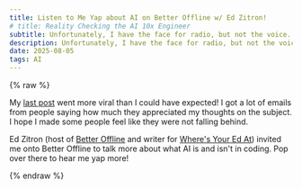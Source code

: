 ```yaml
---
title: Listen to Me Yap about AI on Better Offline w/ Ed Zitron!
# title: Reality Checking the AI 10x Engineer
subtitle: Unfortunately, I have the face for radio, but not the voice.
description: Unfortunately, I have the face for radio, but not the voice.
date: 2025-08-05
tags: AI
---
```

{% raw %}

My [last post](https://colton.dev/blog/curing-your-ai-10x-engineer-imposter-syndrome/) went more viral than I could have expected! I got a lot of emails from people saying how much they appreciated my thoughts on the subject. I hope I made some people feel like they were not falling behind.

Ed Zitron (host of [Better Offline](https://www.betteroffline.com/) and writer for [Where's Your Ed At](https://www.wheresyoured.at/)) invited me onto Better Offline to talk more about what AI is and isn't in coding. Pop over there to hear me yap more!

{% endraw %}
